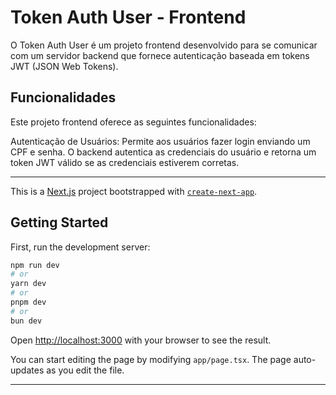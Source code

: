 # Token Auth User - Frontend
O Token Auth User é um projeto frontend desenvolvido para se comunicar com um servidor backend que fornece autenticação baseada em tokens JWT (JSON Web Tokens).

## Funcionalidades
Este projeto frontend oferece as seguintes funcionalidades:

Autenticação de Usuários: Permite aos usuários fazer login enviando um CPF e senha. O backend autentica as credenciais do usuário e retorna um token JWT válido se as credenciais estiverem corretas.

---

This is a [Next.js](https://nextjs.org/) project bootstrapped with [`create-next-app`](https://github.com/vercel/next.js/tree/canary/packages/create-next-app).

## Getting Started

First, run the development server:

```bash
npm run dev
# or
yarn dev
# or
pnpm dev
# or
bun dev
```

Open [http://localhost:3000](http://localhost:3000) with your browser to see the result.

You can start editing the page by modifying `app/page.tsx`. The page auto-updates as you edit the file.

---